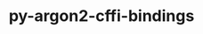 ---
title: "py-argon2-cffi-bindings"
layout: cache
categories: [package, develop]
meta: {"versions": ["21.2.0"], "compilers": ["gcc@=11.1.0", "gcc@=11.4.0", "gcc@=9.4.0", "oneapi@=2024.2.1"], "oss": ["ubuntu20.04", "ubuntu22.04"], "platforms": ["linux"], "targets": ["neoverse_v1", "neoverse_v2", "ppc64le", "x86_64_v3"], "stacks": ["data-vis-sdk", "e4s", "e4s-neoverse-v2", "e4s-neoverse_v1", "e4s-oneapi", "e4s-power", "root"], "num_specs": 66, "num_specs_by_stack": {"e4s-power": 12, "root": 66, "data-vis-sdk": 6, "e4s-neoverse_v1": 6, "e4s-neoverse-v2": 12, "e4s": 12, "e4s-oneapi": 18}}
spec_details: [{"hash": "662zjksftu6zpld7xppgxfqvkncldsc5", "compiler": "gcc@=9.4.0", "versions": ["21.2.0"], "os": "ubuntu20.04", "platform": "linux", "target": "ppc64le", "variants": ["build_system=python_pip"], "stacks": ["e4s-power", "root"], "size": "-", "tarball": "https://binaries.spack.io/develop/build_cache/linux-ubuntu20.04-ppc64le/gcc-9.4.0/py-argon2-cffi-bindings-21.2.0/linux-ubuntu20.04-ppc64le-gcc-9.4.0-py-argon2-cffi-bindings-21.2.0-662zjksftu6zpld7xppgxfqvkncldsc5.spack"}, {"hash": "2bcpyfvgtfj6aqp6zwp6rsnjgmyh7k5k", "compiler": "gcc@=9.4.0", "versions": ["21.2.0"], "os": "ubuntu20.04", "platform": "linux", "target": "ppc64le", "variants": ["build_system=python_pip"], "stacks": ["e4s-power", "root"], "size": "-", "tarball": "https://binaries.spack.io/develop/build_cache/linux-ubuntu20.04-ppc64le/gcc-9.4.0/py-argon2-cffi-bindings-21.2.0/linux-ubuntu20.04-ppc64le-gcc-9.4.0-py-argon2-cffi-bindings-21.2.0-2bcpyfvgtfj6aqp6zwp6rsnjgmyh7k5k.spack"}, {"hash": "4akhiytpea3mlnrkrgsnrbfcghvjz34u", "compiler": "gcc@=9.4.0", "versions": ["21.2.0"], "os": "ubuntu20.04", "platform": "linux", "target": "ppc64le", "variants": ["build_system=python_pip"], "stacks": ["e4s-power", "root"], "size": "-", "tarball": "https://binaries.spack.io/develop/build_cache/linux-ubuntu20.04-ppc64le/gcc-9.4.0/py-argon2-cffi-bindings-21.2.0/linux-ubuntu20.04-ppc64le-gcc-9.4.0-py-argon2-cffi-bindings-21.2.0-4akhiytpea3mlnrkrgsnrbfcghvjz34u.spack"}, {"hash": "tkdlju3olwxtcl5vpjgbvfmb525j2b37", "compiler": "gcc@=9.4.0", "versions": ["21.2.0"], "os": "ubuntu20.04", "platform": "linux", "target": "ppc64le", "variants": ["build_system=python_pip"], "stacks": ["e4s-power", "root"], "size": "-", "tarball": "https://binaries.spack.io/develop/build_cache/linux-ubuntu20.04-ppc64le/gcc-9.4.0/py-argon2-cffi-bindings-21.2.0/linux-ubuntu20.04-ppc64le-gcc-9.4.0-py-argon2-cffi-bindings-21.2.0-tkdlju3olwxtcl5vpjgbvfmb525j2b37.spack"}, {"hash": "xl5tshl7gslrekocmmnfke2jiqb4t6xc", "compiler": "gcc@=9.4.0", "versions": ["21.2.0"], "os": "ubuntu20.04", "platform": "linux", "target": "ppc64le", "variants": ["build_system=python_pip"], "stacks": ["e4s-power", "root"], "size": "-", "tarball": "https://binaries.spack.io/develop/build_cache/linux-ubuntu20.04-ppc64le/gcc-9.4.0/py-argon2-cffi-bindings-21.2.0/linux-ubuntu20.04-ppc64le-gcc-9.4.0-py-argon2-cffi-bindings-21.2.0-xl5tshl7gslrekocmmnfke2jiqb4t6xc.spack"}, {"hash": "q4isurgm7hmfpchkzgoqibh47zh5tgke", "compiler": "gcc@=9.4.0", "versions": ["21.2.0"], "os": "ubuntu20.04", "platform": "linux", "target": "ppc64le", "variants": ["build_system=python_pip"], "stacks": ["e4s-power", "root"], "size": "-", "tarball": "https://binaries.spack.io/develop/build_cache/linux-ubuntu20.04-ppc64le/gcc-9.4.0/py-argon2-cffi-bindings-21.2.0/linux-ubuntu20.04-ppc64le-gcc-9.4.0-py-argon2-cffi-bindings-21.2.0-q4isurgm7hmfpchkzgoqibh47zh5tgke.spack"}, {"hash": "rgvynuyi2xiqcrpct5ezksriwhgyembw", "compiler": "gcc@=9.4.0", "versions": ["21.2.0"], "os": "ubuntu20.04", "platform": "linux", "target": "ppc64le", "variants": ["build_system=python_pip"], "stacks": ["e4s-power", "root"], "size": "-", "tarball": "https://binaries.spack.io/develop/build_cache/linux-ubuntu20.04-ppc64le/gcc-9.4.0/py-argon2-cffi-bindings-21.2.0/linux-ubuntu20.04-ppc64le-gcc-9.4.0-py-argon2-cffi-bindings-21.2.0-rgvynuyi2xiqcrpct5ezksriwhgyembw.spack"}, {"hash": "tpidg2t2opyxkp2rxec7ltn74v3w42md", "compiler": "gcc@=9.4.0", "versions": ["21.2.0"], "os": "ubuntu20.04", "platform": "linux", "target": "ppc64le", "variants": ["build_system=python_pip"], "stacks": ["e4s-power", "root"], "size": "-", "tarball": "https://binaries.spack.io/develop/build_cache/linux-ubuntu20.04-ppc64le/gcc-9.4.0/py-argon2-cffi-bindings-21.2.0/linux-ubuntu20.04-ppc64le-gcc-9.4.0-py-argon2-cffi-bindings-21.2.0-tpidg2t2opyxkp2rxec7ltn74v3w42md.spack"}, {"hash": "scxsuubrcgozcge4ybcrc2fldc474hss", "compiler": "gcc@=9.4.0", "versions": ["21.2.0"], "os": "ubuntu20.04", "platform": "linux", "target": "ppc64le", "variants": ["build_system=python_pip"], "stacks": ["e4s-power", "root"], "size": "-", "tarball": "https://binaries.spack.io/develop/build_cache/linux-ubuntu20.04-ppc64le/gcc-9.4.0/py-argon2-cffi-bindings-21.2.0/linux-ubuntu20.04-ppc64le-gcc-9.4.0-py-argon2-cffi-bindings-21.2.0-scxsuubrcgozcge4ybcrc2fldc474hss.spack"}, {"hash": "k3yumkv7357qehyn466vy74tglp7li5m", "compiler": "gcc@=9.4.0", "versions": ["21.2.0"], "os": "ubuntu20.04", "platform": "linux", "target": "ppc64le", "variants": ["build_system=python_pip"], "stacks": ["e4s-power", "root"], "size": "-", "tarball": "https://binaries.spack.io/develop/build_cache/linux-ubuntu20.04-ppc64le/gcc-9.4.0/py-argon2-cffi-bindings-21.2.0/linux-ubuntu20.04-ppc64le-gcc-9.4.0-py-argon2-cffi-bindings-21.2.0-k3yumkv7357qehyn466vy74tglp7li5m.spack"}, {"hash": "se6folbeai7yxxihtp2lmh6ai3g4ogcs", "compiler": "gcc@=9.4.0", "versions": ["21.2.0"], "os": "ubuntu20.04", "platform": "linux", "target": "ppc64le", "variants": ["build_system=python_pip"], "stacks": ["e4s-power", "root"], "size": "-", "tarball": "https://binaries.spack.io/develop/build_cache/linux-ubuntu20.04-ppc64le/gcc-9.4.0/py-argon2-cffi-bindings-21.2.0/linux-ubuntu20.04-ppc64le-gcc-9.4.0-py-argon2-cffi-bindings-21.2.0-se6folbeai7yxxihtp2lmh6ai3g4ogcs.spack"}, {"hash": "ujxjii4wiyfgdoh4ak2ayxszn6rnotq7", "compiler": "gcc@=9.4.0", "versions": ["21.2.0"], "os": "ubuntu20.04", "platform": "linux", "target": "ppc64le", "variants": ["build_system=python_pip"], "stacks": ["e4s-power", "root"], "size": "-", "tarball": "https://binaries.spack.io/develop/build_cache/linux-ubuntu20.04-ppc64le/gcc-9.4.0/py-argon2-cffi-bindings-21.2.0/linux-ubuntu20.04-ppc64le-gcc-9.4.0-py-argon2-cffi-bindings-21.2.0-ujxjii4wiyfgdoh4ak2ayxszn6rnotq7.spack"}, {"hash": "ve36bgfb2nbuxrysxjlhba5bedfc6cug", "compiler": "gcc@=11.1.0", "versions": ["21.2.0"], "os": "ubuntu20.04", "platform": "linux", "target": "x86_64_v3", "variants": ["build_system=python_pip"], "stacks": ["data-vis-sdk", "root"], "size": "-", "tarball": "https://binaries.spack.io/develop/build_cache/linux-ubuntu20.04-x86_64_v3/gcc-11.1.0/py-argon2-cffi-bindings-21.2.0/linux-ubuntu20.04-x86_64_v3-gcc-11.1.0-py-argon2-cffi-bindings-21.2.0-ve36bgfb2nbuxrysxjlhba5bedfc6cug.spack"}, {"hash": "y67e7pj5jqjhanzleolfjpodqgldxdwf", "compiler": "gcc@=11.1.0", "versions": ["21.2.0"], "os": "ubuntu20.04", "platform": "linux", "target": "x86_64_v3", "variants": ["build_system=python_pip"], "stacks": ["data-vis-sdk", "root"], "size": "-", "tarball": "https://binaries.spack.io/develop/build_cache/linux-ubuntu20.04-x86_64_v3/gcc-11.1.0/py-argon2-cffi-bindings-21.2.0/linux-ubuntu20.04-x86_64_v3-gcc-11.1.0-py-argon2-cffi-bindings-21.2.0-y67e7pj5jqjhanzleolfjpodqgldxdwf.spack"}, {"hash": "evvp553ucvnjnsxc76s5lfzigohx2hzs", "compiler": "gcc@=11.1.0", "versions": ["21.2.0"], "os": "ubuntu20.04", "platform": "linux", "target": "x86_64_v3", "variants": ["build_system=python_pip"], "stacks": ["data-vis-sdk", "root"], "size": "-", "tarball": "https://binaries.spack.io/develop/build_cache/linux-ubuntu20.04-x86_64_v3/gcc-11.1.0/py-argon2-cffi-bindings-21.2.0/linux-ubuntu20.04-x86_64_v3-gcc-11.1.0-py-argon2-cffi-bindings-21.2.0-evvp553ucvnjnsxc76s5lfzigohx2hzs.spack"}, {"hash": "z3kupp3ou7raywapnxnqldechn5bqvwd", "compiler": "gcc@=11.1.0", "versions": ["21.2.0"], "os": "ubuntu20.04", "platform": "linux", "target": "x86_64_v3", "variants": ["build_system=python_pip"], "stacks": ["data-vis-sdk", "root"], "size": "-", "tarball": "https://binaries.spack.io/develop/build_cache/linux-ubuntu20.04-x86_64_v3/gcc-11.1.0/py-argon2-cffi-bindings-21.2.0/linux-ubuntu20.04-x86_64_v3-gcc-11.1.0-py-argon2-cffi-bindings-21.2.0-z3kupp3ou7raywapnxnqldechn5bqvwd.spack"}, {"hash": "jaijlql5ximic4f6vfytychycbzzewtd", "compiler": "gcc@=11.1.0", "versions": ["21.2.0"], "os": "ubuntu20.04", "platform": "linux", "target": "x86_64_v3", "variants": ["build_system=python_pip"], "stacks": ["data-vis-sdk", "root"], "size": "-", "tarball": "https://binaries.spack.io/develop/build_cache/linux-ubuntu20.04-x86_64_v3/gcc-11.1.0/py-argon2-cffi-bindings-21.2.0/linux-ubuntu20.04-x86_64_v3-gcc-11.1.0-py-argon2-cffi-bindings-21.2.0-jaijlql5ximic4f6vfytychycbzzewtd.spack"}, {"hash": "2ar57izepv6zbhwyukzxela6hidejigh", "compiler": "gcc@=11.1.0", "versions": ["21.2.0"], "os": "ubuntu20.04", "platform": "linux", "target": "x86_64_v3", "variants": ["build_system=python_pip"], "stacks": ["data-vis-sdk", "root"], "size": "-", "tarball": "https://binaries.spack.io/develop/build_cache/linux-ubuntu20.04-x86_64_v3/gcc-11.1.0/py-argon2-cffi-bindings-21.2.0/linux-ubuntu20.04-x86_64_v3-gcc-11.1.0-py-argon2-cffi-bindings-21.2.0-2ar57izepv6zbhwyukzxela6hidejigh.spack"}, {"hash": "pvgbf4feefawfg5wwhmkl66x4rvsnlbi", "compiler": "gcc@=11.4.0", "versions": ["21.2.0"], "os": "ubuntu22.04", "platform": "linux", "target": "neoverse_v1", "variants": ["build_system=python_pip"], "stacks": ["e4s-neoverse_v1", "root"], "size": "-", "tarball": "https://binaries.spack.io/develop/build_cache/linux-ubuntu22.04-neoverse_v1/gcc-11.4.0/py-argon2-cffi-bindings-21.2.0/linux-ubuntu22.04-neoverse_v1-gcc-11.4.0-py-argon2-cffi-bindings-21.2.0-pvgbf4feefawfg5wwhmkl66x4rvsnlbi.spack"}, {"hash": "dwjjy5c454hcofqqaixc77rqhn3eldoz", "compiler": "gcc@=11.4.0", "versions": ["21.2.0"], "os": "ubuntu22.04", "platform": "linux", "target": "neoverse_v1", "variants": ["build_system=python_pip"], "stacks": ["e4s-neoverse_v1", "root"], "size": "-", "tarball": "https://binaries.spack.io/develop/build_cache/linux-ubuntu22.04-neoverse_v1/gcc-11.4.0/py-argon2-cffi-bindings-21.2.0/linux-ubuntu22.04-neoverse_v1-gcc-11.4.0-py-argon2-cffi-bindings-21.2.0-dwjjy5c454hcofqqaixc77rqhn3eldoz.spack"}, {"hash": "r4wmwbaupl6tyqznut6rqvaoyie4qhd5", "compiler": "gcc@=11.4.0", "versions": ["21.2.0"], "os": "ubuntu22.04", "platform": "linux", "target": "neoverse_v1", "variants": ["build_system=python_pip"], "stacks": ["e4s-neoverse_v1", "root"], "size": "-", "tarball": "https://binaries.spack.io/develop/build_cache/linux-ubuntu22.04-neoverse_v1/gcc-11.4.0/py-argon2-cffi-bindings-21.2.0/linux-ubuntu22.04-neoverse_v1-gcc-11.4.0-py-argon2-cffi-bindings-21.2.0-r4wmwbaupl6tyqznut6rqvaoyie4qhd5.spack"}, {"hash": "qjpnbstrsgpctgupxcavfnv357wimmmn", "compiler": "gcc@=11.4.0", "versions": ["21.2.0"], "os": "ubuntu22.04", "platform": "linux", "target": "neoverse_v1", "variants": ["build_system=python_pip"], "stacks": ["e4s-neoverse_v1", "root"], "size": "-", "tarball": "https://binaries.spack.io/develop/build_cache/linux-ubuntu22.04-neoverse_v1/gcc-11.4.0/py-argon2-cffi-bindings-21.2.0/linux-ubuntu22.04-neoverse_v1-gcc-11.4.0-py-argon2-cffi-bindings-21.2.0-qjpnbstrsgpctgupxcavfnv357wimmmn.spack"}, {"hash": "qqptaks536kt53tsftk5set55u3gkb5f", "compiler": "gcc@=11.4.0", "versions": ["21.2.0"], "os": "ubuntu22.04", "platform": "linux", "target": "neoverse_v1", "variants": ["build_system=python_pip"], "stacks": ["e4s-neoverse_v1", "root"], "size": "-", "tarball": "https://binaries.spack.io/develop/build_cache/linux-ubuntu22.04-neoverse_v1/gcc-11.4.0/py-argon2-cffi-bindings-21.2.0/linux-ubuntu22.04-neoverse_v1-gcc-11.4.0-py-argon2-cffi-bindings-21.2.0-qqptaks536kt53tsftk5set55u3gkb5f.spack"}, {"hash": "52kecp5ahlegvc637rhleh5qmo32b3re", "compiler": "gcc@=11.4.0", "versions": ["21.2.0"], "os": "ubuntu22.04", "platform": "linux", "target": "neoverse_v1", "variants": ["build_system=python_pip"], "stacks": ["e4s-neoverse_v1", "root"], "size": "-", "tarball": "https://binaries.spack.io/develop/build_cache/linux-ubuntu22.04-neoverse_v1/gcc-11.4.0/py-argon2-cffi-bindings-21.2.0/linux-ubuntu22.04-neoverse_v1-gcc-11.4.0-py-argon2-cffi-bindings-21.2.0-52kecp5ahlegvc637rhleh5qmo32b3re.spack"}, {"hash": "ltuct7trsydnltfo3tb7h3lpalqcbj5h", "compiler": "gcc@=11.4.0", "versions": ["21.2.0"], "os": "ubuntu22.04", "platform": "linux", "target": "neoverse_v2", "variants": ["build_system=python_pip"], "stacks": ["e4s-neoverse-v2", "root"], "size": "-", "tarball": "https://binaries.spack.io/develop/build_cache/linux-ubuntu22.04-neoverse_v2/gcc-11.4.0/py-argon2-cffi-bindings-21.2.0/linux-ubuntu22.04-neoverse_v2-gcc-11.4.0-py-argon2-cffi-bindings-21.2.0-ltuct7trsydnltfo3tb7h3lpalqcbj5h.spack"}, {"hash": "mmollq733gqkqxidvjpvw4vhik3diuqk", "compiler": "gcc@=11.4.0", "versions": ["21.2.0"], "os": "ubuntu22.04", "platform": "linux", "target": "neoverse_v2", "variants": ["build_system=python_pip"], "stacks": ["e4s-neoverse-v2", "root"], "size": "-", "tarball": "https://binaries.spack.io/develop/build_cache/linux-ubuntu22.04-neoverse_v2/gcc-11.4.0/py-argon2-cffi-bindings-21.2.0/linux-ubuntu22.04-neoverse_v2-gcc-11.4.0-py-argon2-cffi-bindings-21.2.0-mmollq733gqkqxidvjpvw4vhik3diuqk.spack"}, {"hash": "yepuxaaa2ma434q3enlqxkedyetxh5cn", "compiler": "gcc@=11.4.0", "versions": ["21.2.0"], "os": "ubuntu22.04", "platform": "linux", "target": "neoverse_v2", "variants": ["build_system=python_pip"], "stacks": ["e4s-neoverse-v2", "root"], "size": "-", "tarball": "https://binaries.spack.io/develop/build_cache/linux-ubuntu22.04-neoverse_v2/gcc-11.4.0/py-argon2-cffi-bindings-21.2.0/linux-ubuntu22.04-neoverse_v2-gcc-11.4.0-py-argon2-cffi-bindings-21.2.0-yepuxaaa2ma434q3enlqxkedyetxh5cn.spack"}, {"hash": "jcyda7x7gdxzeeqpt2pywq2e43z3st4m", "compiler": "gcc@=11.4.0", "versions": ["21.2.0"], "os": "ubuntu22.04", "platform": "linux", "target": "neoverse_v2", "variants": ["build_system=python_pip"], "stacks": ["e4s-neoverse-v2", "root"], "size": "-", "tarball": "https://binaries.spack.io/develop/build_cache/linux-ubuntu22.04-neoverse_v2/gcc-11.4.0/py-argon2-cffi-bindings-21.2.0/linux-ubuntu22.04-neoverse_v2-gcc-11.4.0-py-argon2-cffi-bindings-21.2.0-jcyda7x7gdxzeeqpt2pywq2e43z3st4m.spack"}, {"hash": "5agoychxmb66alx3sgq4pie2w4qrnspb", "compiler": "gcc@=11.4.0", "versions": ["21.2.0"], "os": "ubuntu22.04", "platform": "linux", "target": "neoverse_v2", "variants": ["build_system=python_pip"], "stacks": ["e4s-neoverse-v2", "root"], "size": "-", "tarball": "https://binaries.spack.io/develop/build_cache/linux-ubuntu22.04-neoverse_v2/gcc-11.4.0/py-argon2-cffi-bindings-21.2.0/linux-ubuntu22.04-neoverse_v2-gcc-11.4.0-py-argon2-cffi-bindings-21.2.0-5agoychxmb66alx3sgq4pie2w4qrnspb.spack"}, {"hash": "sl2o3e5rhch7ht2iq6rwhczcueckgkyh", "compiler": "gcc@=11.4.0", "versions": ["21.2.0"], "os": "ubuntu22.04", "platform": "linux", "target": "neoverse_v2", "variants": ["build_system=python_pip"], "stacks": ["e4s-neoverse-v2", "root"], "size": "-", "tarball": "https://binaries.spack.io/develop/build_cache/linux-ubuntu22.04-neoverse_v2/gcc-11.4.0/py-argon2-cffi-bindings-21.2.0/linux-ubuntu22.04-neoverse_v2-gcc-11.4.0-py-argon2-cffi-bindings-21.2.0-sl2o3e5rhch7ht2iq6rwhczcueckgkyh.spack"}, {"hash": "56wcjfl2l6x27dgyrfyxonuiyifhywra", "compiler": "gcc@=11.4.0", "versions": ["21.2.0"], "os": "ubuntu22.04", "platform": "linux", "target": "neoverse_v2", "variants": ["build_system=python_pip"], "stacks": ["e4s-neoverse-v2", "root"], "size": "-", "tarball": "https://binaries.spack.io/develop/build_cache/linux-ubuntu22.04-neoverse_v2/gcc-11.4.0/py-argon2-cffi-bindings-21.2.0/linux-ubuntu22.04-neoverse_v2-gcc-11.4.0-py-argon2-cffi-bindings-21.2.0-56wcjfl2l6x27dgyrfyxonuiyifhywra.spack"}, {"hash": "542rncjaarmvkcesya4tvs7xmfvftd3e", "compiler": "gcc@=11.4.0", "versions": ["21.2.0"], "os": "ubuntu22.04", "platform": "linux", "target": "neoverse_v2", "variants": ["build_system=python_pip"], "stacks": ["e4s-neoverse-v2", "root"], "size": "-", "tarball": "https://binaries.spack.io/develop/build_cache/linux-ubuntu22.04-neoverse_v2/gcc-11.4.0/py-argon2-cffi-bindings-21.2.0/linux-ubuntu22.04-neoverse_v2-gcc-11.4.0-py-argon2-cffi-bindings-21.2.0-542rncjaarmvkcesya4tvs7xmfvftd3e.spack"}, {"hash": "gg3qezt54yz7ghoyfqdbiku75eslg4my", "compiler": "gcc@=11.4.0", "versions": ["21.2.0"], "os": "ubuntu22.04", "platform": "linux", "target": "neoverse_v2", "variants": ["build_system=python_pip"], "stacks": ["e4s-neoverse-v2", "root"], "size": "-", "tarball": "https://binaries.spack.io/develop/build_cache/linux-ubuntu22.04-neoverse_v2/gcc-11.4.0/py-argon2-cffi-bindings-21.2.0/linux-ubuntu22.04-neoverse_v2-gcc-11.4.0-py-argon2-cffi-bindings-21.2.0-gg3qezt54yz7ghoyfqdbiku75eslg4my.spack"}, {"hash": "ug4iqctaxy4mw5qqvufow2a4bhujz4im", "compiler": "gcc@=11.4.0", "versions": ["21.2.0"], "os": "ubuntu22.04", "platform": "linux", "target": "neoverse_v2", "variants": ["build_system=python_pip"], "stacks": ["e4s-neoverse-v2", "root"], "size": "-", "tarball": "https://binaries.spack.io/develop/build_cache/linux-ubuntu22.04-neoverse_v2/gcc-11.4.0/py-argon2-cffi-bindings-21.2.0/linux-ubuntu22.04-neoverse_v2-gcc-11.4.0-py-argon2-cffi-bindings-21.2.0-ug4iqctaxy4mw5qqvufow2a4bhujz4im.spack"}, {"hash": "rsizmzyyym7klmxifafss3o6jhkonrit", "compiler": "gcc@=11.4.0", "versions": ["21.2.0"], "os": "ubuntu22.04", "platform": "linux", "target": "neoverse_v2", "variants": ["build_system=python_pip"], "stacks": ["e4s-neoverse-v2", "root"], "size": "-", "tarball": "https://binaries.spack.io/develop/build_cache/linux-ubuntu22.04-neoverse_v2/gcc-11.4.0/py-argon2-cffi-bindings-21.2.0/linux-ubuntu22.04-neoverse_v2-gcc-11.4.0-py-argon2-cffi-bindings-21.2.0-rsizmzyyym7klmxifafss3o6jhkonrit.spack"}, {"hash": "lrlpkw3fv73p7ctkw4ve4r5bea7au73d", "compiler": "gcc@=11.4.0", "versions": ["21.2.0"], "os": "ubuntu22.04", "platform": "linux", "target": "neoverse_v2", "variants": ["build_system=python_pip"], "stacks": ["e4s-neoverse-v2", "root"], "size": "-", "tarball": "https://binaries.spack.io/develop/build_cache/linux-ubuntu22.04-neoverse_v2/gcc-11.4.0/py-argon2-cffi-bindings-21.2.0/linux-ubuntu22.04-neoverse_v2-gcc-11.4.0-py-argon2-cffi-bindings-21.2.0-lrlpkw3fv73p7ctkw4ve4r5bea7au73d.spack"}, {"hash": "glime2et2r4bh4v3d3lp2eg7i7mejrur", "compiler": "gcc@=11.4.0", "versions": ["21.2.0"], "os": "ubuntu22.04", "platform": "linux", "target": "x86_64_v3", "variants": ["build_system=python_pip"], "stacks": ["e4s", "root"], "size": "-", "tarball": "https://binaries.spack.io/develop/build_cache/linux-ubuntu22.04-x86_64_v3/gcc-11.4.0/py-argon2-cffi-bindings-21.2.0/linux-ubuntu22.04-x86_64_v3-gcc-11.4.0-py-argon2-cffi-bindings-21.2.0-glime2et2r4bh4v3d3lp2eg7i7mejrur.spack"}, {"hash": "k7nqgxmf56x73gn56zbvq4qnhiwnnn5f", "compiler": "gcc@=11.4.0", "versions": ["21.2.0"], "os": "ubuntu22.04", "platform": "linux", "target": "x86_64_v3", "variants": ["build_system=python_pip"], "stacks": ["e4s", "root"], "size": "-", "tarball": "https://binaries.spack.io/develop/build_cache/linux-ubuntu22.04-x86_64_v3/gcc-11.4.0/py-argon2-cffi-bindings-21.2.0/linux-ubuntu22.04-x86_64_v3-gcc-11.4.0-py-argon2-cffi-bindings-21.2.0-k7nqgxmf56x73gn56zbvq4qnhiwnnn5f.spack"}, {"hash": "66yhkde7nyxqtljrjb2aw6tomcxbsi35", "compiler": "gcc@=11.4.0", "versions": ["21.2.0"], "os": "ubuntu22.04", "platform": "linux", "target": "x86_64_v3", "variants": ["build_system=python_pip"], "stacks": ["e4s", "root"], "size": "-", "tarball": "https://binaries.spack.io/develop/build_cache/linux-ubuntu22.04-x86_64_v3/gcc-11.4.0/py-argon2-cffi-bindings-21.2.0/linux-ubuntu22.04-x86_64_v3-gcc-11.4.0-py-argon2-cffi-bindings-21.2.0-66yhkde7nyxqtljrjb2aw6tomcxbsi35.spack"}, {"hash": "gfepid7upqs6hkadpe2swi3vjc5of6s6", "compiler": "gcc@=11.4.0", "versions": ["21.2.0"], "os": "ubuntu22.04", "platform": "linux", "target": "x86_64_v3", "variants": ["build_system=python_pip"], "stacks": ["e4s", "root"], "size": "-", "tarball": "https://binaries.spack.io/develop/build_cache/linux-ubuntu22.04-x86_64_v3/gcc-11.4.0/py-argon2-cffi-bindings-21.2.0/linux-ubuntu22.04-x86_64_v3-gcc-11.4.0-py-argon2-cffi-bindings-21.2.0-gfepid7upqs6hkadpe2swi3vjc5of6s6.spack"}, {"hash": "nd5pkbzpj5oekb4pmaswtlrghwctd5tj", "compiler": "gcc@=11.4.0", "versions": ["21.2.0"], "os": "ubuntu22.04", "platform": "linux", "target": "x86_64_v3", "variants": ["build_system=python_pip"], "stacks": ["e4s", "root"], "size": "-", "tarball": "https://binaries.spack.io/develop/build_cache/linux-ubuntu22.04-x86_64_v3/gcc-11.4.0/py-argon2-cffi-bindings-21.2.0/linux-ubuntu22.04-x86_64_v3-gcc-11.4.0-py-argon2-cffi-bindings-21.2.0-nd5pkbzpj5oekb4pmaswtlrghwctd5tj.spack"}, {"hash": "oukfqiqsykr6jimxbaswj4ynojyosowv", "compiler": "gcc@=11.4.0", "versions": ["21.2.0"], "os": "ubuntu22.04", "platform": "linux", "target": "x86_64_v3", "variants": ["build_system=python_pip"], "stacks": ["e4s", "root"], "size": "-", "tarball": "https://binaries.spack.io/develop/build_cache/linux-ubuntu22.04-x86_64_v3/gcc-11.4.0/py-argon2-cffi-bindings-21.2.0/linux-ubuntu22.04-x86_64_v3-gcc-11.4.0-py-argon2-cffi-bindings-21.2.0-oukfqiqsykr6jimxbaswj4ynojyosowv.spack"}, {"hash": "ldxyguajradr4myvh27dyp6u5zfjbkvw", "compiler": "gcc@=11.4.0", "versions": ["21.2.0"], "os": "ubuntu22.04", "platform": "linux", "target": "x86_64_v3", "variants": ["build_system=python_pip"], "stacks": ["e4s", "root"], "size": "-", "tarball": "https://binaries.spack.io/develop/build_cache/linux-ubuntu22.04-x86_64_v3/gcc-11.4.0/py-argon2-cffi-bindings-21.2.0/linux-ubuntu22.04-x86_64_v3-gcc-11.4.0-py-argon2-cffi-bindings-21.2.0-ldxyguajradr4myvh27dyp6u5zfjbkvw.spack"}, {"hash": "eo5vjdg5x2xopzxiwtuybtjfvtxs2gin", "compiler": "gcc@=11.4.0", "versions": ["21.2.0"], "os": "ubuntu22.04", "platform": "linux", "target": "x86_64_v3", "variants": ["build_system=python_pip"], "stacks": ["e4s", "root"], "size": "-", "tarball": "https://binaries.spack.io/develop/build_cache/linux-ubuntu22.04-x86_64_v3/gcc-11.4.0/py-argon2-cffi-bindings-21.2.0/linux-ubuntu22.04-x86_64_v3-gcc-11.4.0-py-argon2-cffi-bindings-21.2.0-eo5vjdg5x2xopzxiwtuybtjfvtxs2gin.spack"}, {"hash": "4kw576xrihjlrixt2vxr2nkunwnlhiww", "compiler": "gcc@=11.4.0", "versions": ["21.2.0"], "os": "ubuntu22.04", "platform": "linux", "target": "x86_64_v3", "variants": ["build_system=python_pip"], "stacks": ["e4s", "root"], "size": "-", "tarball": "https://binaries.spack.io/develop/build_cache/linux-ubuntu22.04-x86_64_v3/gcc-11.4.0/py-argon2-cffi-bindings-21.2.0/linux-ubuntu22.04-x86_64_v3-gcc-11.4.0-py-argon2-cffi-bindings-21.2.0-4kw576xrihjlrixt2vxr2nkunwnlhiww.spack"}, {"hash": "ksr3vclvrhu4z3vfszw3omcemq43u6gd", "compiler": "gcc@=11.4.0", "versions": ["21.2.0"], "os": "ubuntu22.04", "platform": "linux", "target": "x86_64_v3", "variants": ["build_system=python_pip"], "stacks": ["e4s", "root"], "size": "-", "tarball": "https://binaries.spack.io/develop/build_cache/linux-ubuntu22.04-x86_64_v3/gcc-11.4.0/py-argon2-cffi-bindings-21.2.0/linux-ubuntu22.04-x86_64_v3-gcc-11.4.0-py-argon2-cffi-bindings-21.2.0-ksr3vclvrhu4z3vfszw3omcemq43u6gd.spack"}, {"hash": "g6oxz3f4qod6fcylnt3xf43zz73mybtb", "compiler": "gcc@=11.4.0", "versions": ["21.2.0"], "os": "ubuntu22.04", "platform": "linux", "target": "x86_64_v3", "variants": ["build_system=python_pip"], "stacks": ["e4s", "root"], "size": "-", "tarball": "https://binaries.spack.io/develop/build_cache/linux-ubuntu22.04-x86_64_v3/gcc-11.4.0/py-argon2-cffi-bindings-21.2.0/linux-ubuntu22.04-x86_64_v3-gcc-11.4.0-py-argon2-cffi-bindings-21.2.0-g6oxz3f4qod6fcylnt3xf43zz73mybtb.spack"}, {"hash": "3lbfz7cygirvkdlfeuqo6gegweow2pys", "compiler": "gcc@=11.4.0", "versions": ["21.2.0"], "os": "ubuntu22.04", "platform": "linux", "target": "x86_64_v3", "variants": ["build_system=python_pip"], "stacks": ["e4s", "root"], "size": "-", "tarball": "https://binaries.spack.io/develop/build_cache/linux-ubuntu22.04-x86_64_v3/gcc-11.4.0/py-argon2-cffi-bindings-21.2.0/linux-ubuntu22.04-x86_64_v3-gcc-11.4.0-py-argon2-cffi-bindings-21.2.0-3lbfz7cygirvkdlfeuqo6gegweow2pys.spack"}, {"hash": "bxi7rvvsr67tof67u7jbqe54gz2o6hsc", "compiler": "oneapi@=2024.2.1", "versions": ["21.2.0"], "os": "ubuntu22.04", "platform": "linux", "target": "x86_64_v3", "variants": ["build_system=python_pip"], "stacks": ["e4s-oneapi", "root"], "size": "-", "tarball": "https://binaries.spack.io/develop/build_cache/linux-ubuntu22.04-x86_64_v3/oneapi-2024.2.1/py-argon2-cffi-bindings-21.2.0/linux-ubuntu22.04-x86_64_v3-oneapi-2024.2.1-py-argon2-cffi-bindings-21.2.0-bxi7rvvsr67tof67u7jbqe54gz2o6hsc.spack"}, {"hash": "rnkt7bw36ek7rfciyjnifj6r7psgarnc", "compiler": "oneapi@=2024.2.1", "versions": ["21.2.0"], "os": "ubuntu22.04", "platform": "linux", "target": "x86_64_v3", "variants": ["build_system=python_pip"], "stacks": ["e4s-oneapi", "root"], "size": "-", "tarball": "https://binaries.spack.io/develop/build_cache/linux-ubuntu22.04-x86_64_v3/oneapi-2024.2.1/py-argon2-cffi-bindings-21.2.0/linux-ubuntu22.04-x86_64_v3-oneapi-2024.2.1-py-argon2-cffi-bindings-21.2.0-rnkt7bw36ek7rfciyjnifj6r7psgarnc.spack"}, {"hash": "ptckhu5tiagdioo42nxhoph5tzvtfl5g", "compiler": "oneapi@=2024.2.1", "versions": ["21.2.0"], "os": "ubuntu22.04", "platform": "linux", "target": "x86_64_v3", "variants": ["build_system=python_pip"], "stacks": ["e4s-oneapi", "root"], "size": "-", "tarball": "https://binaries.spack.io/develop/build_cache/linux-ubuntu22.04-x86_64_v3/oneapi-2024.2.1/py-argon2-cffi-bindings-21.2.0/linux-ubuntu22.04-x86_64_v3-oneapi-2024.2.1-py-argon2-cffi-bindings-21.2.0-ptckhu5tiagdioo42nxhoph5tzvtfl5g.spack"}, {"hash": "smid4qu35z6fqkqidsvehdbm4ro76aiz", "compiler": "oneapi@=2024.2.1", "versions": ["21.2.0"], "os": "ubuntu22.04", "platform": "linux", "target": "x86_64_v3", "variants": ["build_system=python_pip"], "stacks": ["e4s-oneapi", "root"], "size": "-", "tarball": "https://binaries.spack.io/develop/build_cache/linux-ubuntu22.04-x86_64_v3/oneapi-2024.2.1/py-argon2-cffi-bindings-21.2.0/linux-ubuntu22.04-x86_64_v3-oneapi-2024.2.1-py-argon2-cffi-bindings-21.2.0-smid4qu35z6fqkqidsvehdbm4ro76aiz.spack"}, {"hash": "idufjgbraqpcbrvs26bs72oi6ojhc7al", "compiler": "oneapi@=2024.2.1", "versions": ["21.2.0"], "os": "ubuntu22.04", "platform": "linux", "target": "x86_64_v3", "variants": ["build_system=python_pip"], "stacks": ["e4s-oneapi", "root"], "size": "-", "tarball": "https://binaries.spack.io/develop/build_cache/linux-ubuntu22.04-x86_64_v3/oneapi-2024.2.1/py-argon2-cffi-bindings-21.2.0/linux-ubuntu22.04-x86_64_v3-oneapi-2024.2.1-py-argon2-cffi-bindings-21.2.0-idufjgbraqpcbrvs26bs72oi6ojhc7al.spack"}, {"hash": "2hlnuseqwotcq3yd4p4n67c3ew3wwyie", "compiler": "oneapi@=2024.2.1", "versions": ["21.2.0"], "os": "ubuntu22.04", "platform": "linux", "target": "x86_64_v3", "variants": ["build_system=python_pip"], "stacks": ["e4s-oneapi", "root"], "size": "-", "tarball": "https://binaries.spack.io/develop/build_cache/linux-ubuntu22.04-x86_64_v3/oneapi-2024.2.1/py-argon2-cffi-bindings-21.2.0/linux-ubuntu22.04-x86_64_v3-oneapi-2024.2.1-py-argon2-cffi-bindings-21.2.0-2hlnuseqwotcq3yd4p4n67c3ew3wwyie.spack"}, {"hash": "zxmtjlsvrrpws4jm6izlopaj3cjzae7a", "compiler": "oneapi@=2024.2.1", "versions": ["21.2.0"], "os": "ubuntu22.04", "platform": "linux", "target": "x86_64_v3", "variants": ["build_system=python_pip"], "stacks": ["e4s-oneapi", "root"], "size": "-", "tarball": "https://binaries.spack.io/develop/build_cache/linux-ubuntu22.04-x86_64_v3/oneapi-2024.2.1/py-argon2-cffi-bindings-21.2.0/linux-ubuntu22.04-x86_64_v3-oneapi-2024.2.1-py-argon2-cffi-bindings-21.2.0-zxmtjlsvrrpws4jm6izlopaj3cjzae7a.spack"}, {"hash": "kv3cc7ziyfyl3b2p4mo5ew2js4dfeply", "compiler": "oneapi@=2024.2.1", "versions": ["21.2.0"], "os": "ubuntu22.04", "platform": "linux", "target": "x86_64_v3", "variants": ["build_system=python_pip"], "stacks": ["e4s-oneapi", "root"], "size": "-", "tarball": "https://binaries.spack.io/develop/build_cache/linux-ubuntu22.04-x86_64_v3/oneapi-2024.2.1/py-argon2-cffi-bindings-21.2.0/linux-ubuntu22.04-x86_64_v3-oneapi-2024.2.1-py-argon2-cffi-bindings-21.2.0-kv3cc7ziyfyl3b2p4mo5ew2js4dfeply.spack"}, {"hash": "fynileautxff27ztxphz3svc5agzxkep", "compiler": "oneapi@=2024.2.1", "versions": ["21.2.0"], "os": "ubuntu22.04", "platform": "linux", "target": "x86_64_v3", "variants": ["build_system=python_pip"], "stacks": ["e4s-oneapi", "root"], "size": "-", "tarball": "https://binaries.spack.io/develop/build_cache/linux-ubuntu22.04-x86_64_v3/oneapi-2024.2.1/py-argon2-cffi-bindings-21.2.0/linux-ubuntu22.04-x86_64_v3-oneapi-2024.2.1-py-argon2-cffi-bindings-21.2.0-fynileautxff27ztxphz3svc5agzxkep.spack"}, {"hash": "ojq4k2puz3maws6iqxahz72nrobpfspn", "compiler": "oneapi@=2024.2.1", "versions": ["21.2.0"], "os": "ubuntu22.04", "platform": "linux", "target": "x86_64_v3", "variants": ["build_system=python_pip"], "stacks": ["e4s-oneapi", "root"], "size": "-", "tarball": "https://binaries.spack.io/develop/build_cache/linux-ubuntu22.04-x86_64_v3/oneapi-2024.2.1/py-argon2-cffi-bindings-21.2.0/linux-ubuntu22.04-x86_64_v3-oneapi-2024.2.1-py-argon2-cffi-bindings-21.2.0-ojq4k2puz3maws6iqxahz72nrobpfspn.spack"}, {"hash": "eghpqwd3smgcuh4vijzikm5p7fp747pg", "compiler": "oneapi@=2024.2.1", "versions": ["21.2.0"], "os": "ubuntu22.04", "platform": "linux", "target": "x86_64_v3", "variants": ["build_system=python_pip"], "stacks": ["e4s-oneapi", "root"], "size": "-", "tarball": "https://binaries.spack.io/develop/build_cache/linux-ubuntu22.04-x86_64_v3/oneapi-2024.2.1/py-argon2-cffi-bindings-21.2.0/linux-ubuntu22.04-x86_64_v3-oneapi-2024.2.1-py-argon2-cffi-bindings-21.2.0-eghpqwd3smgcuh4vijzikm5p7fp747pg.spack"}, {"hash": "ff2r7m54ycji6ldpdq3co727r424b4op", "compiler": "oneapi@=2024.2.1", "versions": ["21.2.0"], "os": "ubuntu22.04", "platform": "linux", "target": "x86_64_v3", "variants": ["build_system=python_pip"], "stacks": ["e4s-oneapi", "root"], "size": "-", "tarball": "https://binaries.spack.io/develop/build_cache/linux-ubuntu22.04-x86_64_v3/oneapi-2024.2.1/py-argon2-cffi-bindings-21.2.0/linux-ubuntu22.04-x86_64_v3-oneapi-2024.2.1-py-argon2-cffi-bindings-21.2.0-ff2r7m54ycji6ldpdq3co727r424b4op.spack"}, {"hash": "ut7bhfxbopeausfi2owzzfaygwpd57ri", "compiler": "oneapi@=2024.2.1", "versions": ["21.2.0"], "os": "ubuntu22.04", "platform": "linux", "target": "x86_64_v3", "variants": ["build_system=python_pip"], "stacks": ["e4s-oneapi", "root"], "size": "-", "tarball": "https://binaries.spack.io/develop/build_cache/linux-ubuntu22.04-x86_64_v3/oneapi-2024.2.1/py-argon2-cffi-bindings-21.2.0/linux-ubuntu22.04-x86_64_v3-oneapi-2024.2.1-py-argon2-cffi-bindings-21.2.0-ut7bhfxbopeausfi2owzzfaygwpd57ri.spack"}, {"hash": "icijqzajw4dtl5v3wor2gdqvqsfbcwyw", "compiler": "oneapi@=2024.2.1", "versions": ["21.2.0"], "os": "ubuntu22.04", "platform": "linux", "target": "x86_64_v3", "variants": ["build_system=python_pip"], "stacks": ["e4s-oneapi", "root"], "size": "-", "tarball": "https://binaries.spack.io/develop/build_cache/linux-ubuntu22.04-x86_64_v3/oneapi-2024.2.1/py-argon2-cffi-bindings-21.2.0/linux-ubuntu22.04-x86_64_v3-oneapi-2024.2.1-py-argon2-cffi-bindings-21.2.0-icijqzajw4dtl5v3wor2gdqvqsfbcwyw.spack"}, {"hash": "bvyabvxxjlnjyhgze7col24sasfrrki5", "compiler": "oneapi@=2024.2.1", "versions": ["21.2.0"], "os": "ubuntu22.04", "platform": "linux", "target": "x86_64_v3", "variants": ["build_system=python_pip"], "stacks": ["e4s-oneapi", "root"], "size": "-", "tarball": "https://binaries.spack.io/develop/build_cache/linux-ubuntu22.04-x86_64_v3/oneapi-2024.2.1/py-argon2-cffi-bindings-21.2.0/linux-ubuntu22.04-x86_64_v3-oneapi-2024.2.1-py-argon2-cffi-bindings-21.2.0-bvyabvxxjlnjyhgze7col24sasfrrki5.spack"}, {"hash": "fpkilxnykamhbr4wxuwye76hiht2n3dh", "compiler": "oneapi@=2024.2.1", "versions": ["21.2.0"], "os": "ubuntu22.04", "platform": "linux", "target": "x86_64_v3", "variants": ["build_system=python_pip"], "stacks": ["e4s-oneapi", "root"], "size": "-", "tarball": "https://binaries.spack.io/develop/build_cache/linux-ubuntu22.04-x86_64_v3/oneapi-2024.2.1/py-argon2-cffi-bindings-21.2.0/linux-ubuntu22.04-x86_64_v3-oneapi-2024.2.1-py-argon2-cffi-bindings-21.2.0-fpkilxnykamhbr4wxuwye76hiht2n3dh.spack"}, {"hash": "moet7gjpl2vavbh7gyhw5qwljapgp2c7", "compiler": "oneapi@=2024.2.1", "versions": ["21.2.0"], "os": "ubuntu22.04", "platform": "linux", "target": "x86_64_v3", "variants": ["build_system=python_pip"], "stacks": ["e4s-oneapi", "root"], "size": "-", "tarball": "https://binaries.spack.io/develop/build_cache/linux-ubuntu22.04-x86_64_v3/oneapi-2024.2.1/py-argon2-cffi-bindings-21.2.0/linux-ubuntu22.04-x86_64_v3-oneapi-2024.2.1-py-argon2-cffi-bindings-21.2.0-moet7gjpl2vavbh7gyhw5qwljapgp2c7.spack"}, {"hash": "uhspg6t22zwc4ng67ggr6drt65s7aada", "compiler": "oneapi@=2024.2.1", "versions": ["21.2.0"], "os": "ubuntu22.04", "platform": "linux", "target": "x86_64_v3", "variants": ["build_system=python_pip"], "stacks": ["e4s-oneapi", "root"], "size": "-", "tarball": "https://binaries.spack.io/develop/build_cache/linux-ubuntu22.04-x86_64_v3/oneapi-2024.2.1/py-argon2-cffi-bindings-21.2.0/linux-ubuntu22.04-x86_64_v3-oneapi-2024.2.1-py-argon2-cffi-bindings-21.2.0-uhspg6t22zwc4ng67ggr6drt65s7aada.spack"}]
---